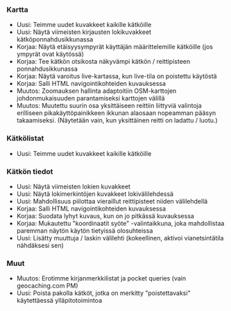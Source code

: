 ### Kartta
- Uusi: Teimme uudet kuvakkeet kaikille kätköille
- Uusi: Näytä viimeisten kirjausten lokikuvakkeet kätköponnahdusikkunassa
- Korjaa: Näytä etäisyysympyrät käyttäjän määrittelemille kätköille (jos ympyrät ovat käytössä)
- Korjaa: Tee kätkön otsikosta näkyvämpi kätkön / reittipisteen ponnahdusikkunassa
- Korjaa: Näytä varoitus live-kartassa, kun live-tila on poistettu käytöstä
- Korjaa: Salli HTML navigointikohteiden kuvauksessa
- Muutos: Zoomauksen hallinta adaptoitiin OSM-karttojen johdonmukaisuuden parantamiseksi karttojen välillä
- Muutos: Muutettu suurin osa yksittäiseen reittiin liittyviä valintoja erilliseen pikakäyttöpainikkeen ikkunan alaosaan nopeamman pääsyn takaamiseksi. (Näytetään vain, kun yksittäinen reitti on ladattu / luotu.)

### Kätkölistat
- Uusi: Teimme uudet kuvakkeet kaikille kätköille

### Kätkön tiedot
- Uusi: Näytä viimeisten lokien kuvakkeet
- Uusi: Näytä lokimerkintöjen kuvakkeet lokivälilehdessä
- Uusi: Mahdollisuus piilottaa vieraillut reittipisteet niiden välilehdellä
- Korjaa: Salli HTML navigointikohteiden kuvauksessa
- Korjaa: Suodata lyhyt kuvaus, kun on jo pitkässä kuvauksessa
- Korjaa: Mukautettu "koordinaatit syöte" -valintaikkuna, joka mahdollistaa paremman näytön käytön tietyissä olosuhteissa
- Uusi: Lisätty muuttuja / laskin välilehti (kokeellinen, aktivoi vianetsintätila nähdäksesi sen)

### Muut
- Muutos: Erotimme kirjanmerkkilistat ja pocket queries (vain geocaching.com PM)
- Uusi: Poista pakolla kätköt, jotka on merkitty "poistettavaksi" käytettäessä ylläpitotoimintoa
